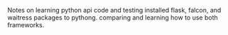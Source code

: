 Notes on learning python api code and testing
installed flask, falcon, and waitress packages to pythong.
comparing and learning how to use both frameworks.
